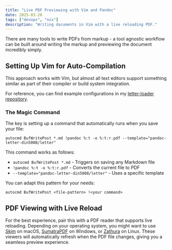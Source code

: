 ```yaml
---
title: "Live PDF Previewing with Vim and Pandoc"
date: 2025-03-26
tags: ["devops", "nix"]
description: "Writing documents in Vim with a live reloading PDF."
---
```

There are many tools to write PDFs from markup - a tool agnostic workflow can be built around writing the markup and previewing the document incredibly simply.

## Setting Up Vim for Auto-Compilation

This approach works with Vim, but almost all text editors support something similar as part of their compiler or build system integration.

For reference, you can find example configurations in my [letter-loader repository](https://github.com/khoroo/letter-loader).

### The Magic Command

The key is setting up a command that automatically runs when you save your file:

```vim
autocmd BufWritePost *.md !pandoc %:t -o %:t:r.pdf --template="pandoc-letter-din5008/letter"
```

This command works as follows:
- `autocmd BufWritePost *.md` - Triggers on saving any Markdown file
- `!pandoc %:t -o %:t:r.pdf` - Converts the current file to PDF
- `--template="pandoc-letter-din5008/letter"` - Uses a specific template

You can adapt this pattern for your needs: 

```vim
autocmd BufWritePost <file-pattern> !<your command>
```

## PDF Viewing with Live Reload

For the best experience, pair this with a PDF reader that supports live reloading. Depending on your operating system, you might want to use [Skim](https://skim-app.sourceforge.io/) on macOS, [SumatraPDF](https://www.sumatrapdfreader.org/) on Windows, or [Zathura](https://pwmt.org/projects/zathura/) on Linux. These viewers will automatically refresh when the PDF file changes, giving you a seamless preview experience.